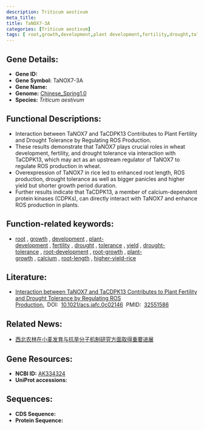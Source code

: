 ```yaml
---
description: Triticum aestivum
meta_title:
title: TaNOX7-3A
categories: [Triticum aestivum]
tags: [ root,growth,development,plant development,fertility,drought,tolerance,yield,drought tolerance,root development,root growth,plant growth,calcium,root length,higher yield rice ]
---
```


## Gene Details:
- **Gene ID:**	[](https://ensembl.gramene.org/Triticum_aestivum/Gene/Summary?g=)
- **Gene Symbol:** TaNOX7-3A
- **Gene Name:** 
- **Genome:** [Chinese_Spring1.0](https://ensembl.gramene.org/Triticum_aestivum/Info/Index)
- **Species:** *Triticum aestivum*

## Functional Descriptions:
   - Interaction between TaNOX7 and TaCDPK13 Contributes to Plant Fertility and Drought Tolerance by Regulating ROS Production.
   - These results demonstrate that TaNOX7 plays crucial roles in wheat development, fertility, and drought tolerance via interaction with TaCDPK13, which may act as an upstream regulator of TaNOX7 to regulate ROS production in wheat.
   - Overexpression of TaNOX7 in rice led to enhanced root length, ROS production, drought tolerance as well as bigger panicles and higher yield but shorter growth period duration. 
   - Further results indicate that TaCDPK13, a member of calcium-dependent protein kinases (CDPKs), can directly interact with TaNOX7 and enhance ROS production in plants.

## Function-related keywords:
   - [root](/tags/root/)&nbsp;,&nbsp;[growth](/tags/growth/)&nbsp;,&nbsp;[development](/tags/development/)&nbsp;,&nbsp;[plant-development](/tags/plant-development/)&nbsp;,&nbsp;[fertility](/tags/fertility/)&nbsp;,&nbsp;[drought](/tags/drought/)&nbsp;,&nbsp;[tolerance](/tags/tolerance/)&nbsp;,&nbsp;[yield](/tags/yield/)&nbsp;,&nbsp;[drought-tolerance](/tags/drought-tolerance/)&nbsp;,&nbsp;[root-development](/tags/root-development/)&nbsp;,&nbsp;[root-growth](/tags/root-growth/)&nbsp;,&nbsp;[plant-growth](/tags/plant-growth/)&nbsp;,&nbsp;[calcium](/tags/calcium/)&nbsp;,&nbsp;[root-length](/tags/root-length/)&nbsp;,&nbsp;[higher-yield-rice](/tags/higher-yield-rice/)

## Literature:
   - [Interaction between TaNOX7 and TaCDPK13 Contributes to Plant Fertility and Drought Tolerance by Regulating ROS Production.]( https://pubs.acs.org/doi/10.1021/acs.jafc.0c02146)&nbsp;&nbsp;DOI:&nbsp;&nbsp;[10.1021/acs.jafc.0c02146](https://pubs.acs.org/doi/10.1021/acs.jafc.0c02146)&nbsp;&nbsp;PMID:&nbsp;&nbsp;[32551586](https://pubmed.ncbi.nlm.nih.gov/32551586/)

## Related News:
   - [西北农林在小麦发育与抗旱分子机制研究方面取得重要进展](https://mp.weixin.qq.com/s?__biz=MzIyOTY2NDYyNQ==&mid=2247498029&idx=3&sn=35e239a7e78194ce9de5f6c638de5db3&chksm=e8bd8b33dfca0225ae426323a57345520e1edc502b513b5ff0752541826ef3cceda20e9bbf43&scene=27#wechat_redirect)

## Gene Resources:
- **NCBI ID:**  [AK334324](https://www.ncbi.nlm.nih.gov/gene/?term=AK334324)
- **UniProt accessions:** [](https://www.uniprot.org/uniprotkb//entry)



## Sequences:
- **CDS Sequence:**
- **Protein Sequence:**
